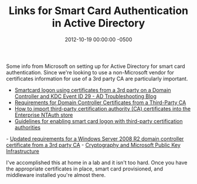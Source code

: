 ﻿---
title:  Links for Smart Card Authentication in Active Directory
date:   2012-10-19 00:00:00 -0500
categories: IT
---

Some info from Microsoft on setting up for Active Directory for smart card authentication. Since we're looking to use a non-Microsoft vendor for certificates information for use of a 3rd party CA are particularly important.


- <a href="http://blogs.technet.com/b/instan/archive/2011/05/17/smartcard-logon-using-certificates-from-a-3rd-party-on-a-domain-controller-and-kdc-event-id-29.aspx">Smartcard logon using certificates from a 3rd party on a Domain Controller and KDC Event ID 29 - AD Troubleshooting Blog</a>
- <a href="http://support.microsoft.com/kb/291010">Requirements for Domain Controller Certificates from a Third-Party CA</a>
- <a href="http://support.microsoft.com/kb/295663">How to import third-party certification authority (CA) certificates into the Enterprise NTAuth store</a>
- <a href="http://support.microsoft.com/kb/281245">Guidelines for enabling smart card logon with third-party certification authorities
</a>
- <a href="http://social.technet.microsoft.com/wiki/contents/articles/updated-requirements-for-a-windows-server-2008-r2-domain-controller-certificate-from-a-3rd-party-ca.aspx">Updated requirements for a Windows Server 2008 R2 domain controller certificate from a 3rd party CA</a>
- <a href="http://technet.microsoft.com/en-us/library/dd277320.aspx">Cryptography and Microsoft Public Key Infrastructure</a>


I've accomplished this at home in a lab and it isn't too hard. Once you have the appropriate certificates in place, smart card provisioned, and middleware installed you're almost there.
